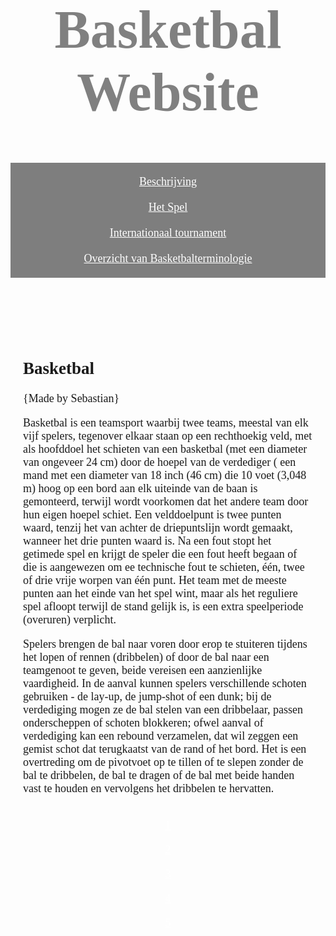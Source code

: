 <!DOCTYPE html>
<head>
   <font face="Verdana" size="4">
  <link href="/normalize.css" rel="stylesheet">
  <style>
    header {
      text-align: center;
      background: url('https://images.unsplash.com/photo-1519861531473-9200262188bf?ixlib=rb-1.2.1&ixid=MnwxMjA3fDB8MHxleHBsb3JlLWZlZWR8MXx8fGVufDB8fHx8&w=1000&q=80.jpg');
      background-size: cover;
      color: gray;
    }
    a {
      color: white;
    }
    h1 {
      font-size: 300px;
      
    }
    img {
      margin: 40px 0px 0px 0px;
      border: 7px solid white;
      border-radius: 20px;
    }
    ul {
      padding: 10px;
      background: rgba(0,0,0,0.5);
    }
    li {
      display: inline;
      padding: 0px 10px 0px 10px;
    }
    article {
      max-width: 750px;
      padding: 20px;
      margin: 0 auto;
    }
    @media (max-width: 1100px) {
      h1 {
        font-size: 86px; 
        padding: 5px;
      }
      li {
        padding: 10px;
        display: block;
      }
    }
  </style>
<head>
<body>
  <header>
    <h1>Basketbal Website</h1>
    <ul>
      <li><a href="beschrijvingbasketball.html
">Beschrijving</a></li>
      <li><a href="hetspel.html
">Het Spel</a></li>
      <li><a href="
internationaalbasketbal.html
">Internationaal tournament</a></li>
			<li><a href="overzicht.html
">Overzicht van Basketbalterminologie</a></li>
    </ul>
  </header>
  <article>
    <h2>Basketbal</h2>
    <p>{Made by Sebastian}</p>
    <p>Basketbal is een teamsport waarbij twee teams, meestal van elk vijf spelers, tegenover elkaar staan ​​op een rechthoekig veld, met als hoofddoel het schieten van een basketbal (met een diameter van ongeveer 24 cm) door de hoepel van de verdediger ( een mand met een diameter van 18 inch (46 cm) die 10 voet (3,048 m) hoog op een bord aan elk uiteinde van de baan is gemonteerd, terwijl wordt voorkomen dat het andere team door hun eigen hoepel schiet. Een velddoelpunt is twee punten waard, tenzij het van achter de driepuntslijn wordt gemaakt, wanneer het drie punten waard is. Na een fout stopt het getimede spel en krijgt de speler die een fout heeft begaan of die is aangewezen om ee technische fout te schieten, één, twee of drie vrije worpen van één punt. Het team met de meeste punten aan het einde van het spel wint, maar als het reguliere spel afloopt terwijl de stand gelijk is, is een extra speelperiode (overuren) verplicht.</p>

<p>Spelers brengen de bal naar voren door erop te stuiteren tijdens het lopen of rennen (dribbelen) of door de bal naar een teamgenoot te geven, beide vereisen een aanzienlijke vaardigheid. In de aanval kunnen spelers verschillende schoten gebruiken - de lay-up, de jump-shot of een dunk; bij de verdediging mogen ze de bal stelen van een dribbelaar, passen onderscheppen of schoten blokkeren; ofwel aanval of verdediging kan een rebound verzamelen, dat wil zeggen een gemist schot dat terugkaatst van de rand of het bord. Het is een overtreding om de pivotvoet op te tillen of te slepen zonder de bal te dribbelen, de bal te dragen of de bal met beide handen vast te houden en vervolgens het dribbelen te hervatten.</p>
  </article>
  <script>
    $("button").on("click", function() {
      alert("Clicked!");
    });
  </script>
  <body>
   <header>
<a href="https://sebastianlopezzz7.github.io/">1</a>


<a href="beschrijvingbasketball.html">2</a>


<a href="hetspel.html">3</a>


<a href="internationaalbasketbal.html">4</a>


<a href="overzicht.html">5</a>
  </header>
<body>
</html>
